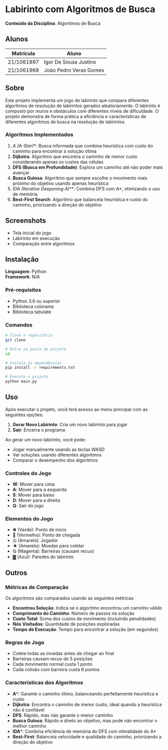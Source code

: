 # Labirinto com Algoritmos de Busca

**Conteúdo da Disciplina**: Algoritmos de Busca<br>

## Alunos
|Matrícula | Aluno |
| -- | -- |
| 21/1061897  |  Igor De Sousa Justino |
| 21/1061968  |  João Pedro Veras Gomes |

## Sobre 
Este projeto implementa um jogo de labirinto que compara diferentes algoritmos de resolução de labirintos gerados aleatoriamente. O labirinto é composto por muros e obstáculos com diferentes níveis de dificuldade. O projeto demonstra de forma prática a eficiência e características de diferentes algoritmos de busca na resolução de labirintos.

### Algoritmos Implementados
1. **A* (A-Star)**: Busca informada que combina heurística com custo do caminho para encontrar a solução ótima
2. **Dijkstra**: Algoritmo que encontra o caminho de menor custo considerando apenas os custos das células
3. **DFS (Busca em Profundidade)**: Explora um caminho até não poder mais avançar
4. **Busca Gulosa**: Algoritmo que sempre escolhe o movimento mais próximo do objetivo usando apenas heurística
5. **IDA* (Iterative Deepening A*)**: Combina DFS com A*, otimizando o uso de memória
6. **Best-First Search**: Algoritmo que balanceia heurística e custo do caminho, priorizando a direção do objetivo

## Screenshots
- Tela inicial do jogo
- Labirinto em execução
- Comparação entre algoritmos

## Instalação 
**Linguagem**: Python<br>
**Framework**: N/A<br>

### Pré-requisitos
- Python 3.6 ou superior
- Biblioteca colorama
- Biblioteca tabulate

### Comandos
```bash
# Clone o repositório
git clone 

# Entre na pasta do projeto
cd 

# Instale as dependências
pip install -r requirements.txt

# Execute o projeto
python main.py
```

## Uso 
Após executar o projeto, você terá acesso ao menu principal com as seguintes opções:

1. **Gerar Novo Labirinto**: Cria um novo labirinto para jogar
2. **Sair**: Encerra o programa

Ao gerar um novo labirinto, você pode:
- Jogar manualmente usando as teclas WASD
- Ver soluções usando diferentes algoritmos
- Comparar o desempenho dos algoritmos

### Controles do Jogo
- **W**: Mover para cima
- **A**: Mover para a esquerda
- **S**: Mover para baixo
- **D**: Mover para a direita
- **Q**: Sair do jogo

### Elementos do Jogo
- ✖ (Verde): Ponto de início
- 🏁 (Vermelho): Ponto de chegada
- ◎ (Amarelo): Jogador
- ★ (Amarelo): Moedas para coletar
- ⦰ (Magenta): Barreiras (causam recuo)
- ▓ (Azul): Paredes do labirinto

## Outros 
### Métricas de Comparação
Os algoritmos são comparados usando as seguintes métricas:
- **Encontrou Solução**: Indica se o algoritmo encontrou um caminho válido
- **Comprimento do Caminho**: Número de passos na solução
- **Custo Total**: Soma dos custos de movimento (incluindo penalidades)
- **Nós Visitados**: Quantidade de posições exploradas
- **Tempo de Execução**: Tempo para encontrar a solução (em segundos)

### Regras do Jogo
- Colete todas as moedas antes de chegar ao final
- Barreiras causam recuo de 5 posições
- Cada movimento normal custa 1 ponto
- Cada colisão com barreira custa 6 pontos

### Características dos Algoritmos
- **A***: Garante o caminho ótimo, balanceando perfeitamente heurística e custo
- **Dijkstra**: Encontra o caminho de menor custo, ideal quando a heurística não é confiável
- **DFS**: Rápido, mas não garante o menor caminho
- **Busca Gulosa**: Rápido e direto ao objetivo, mas pode não encontrar o melhor caminho
- **IDA***: Combina eficiência de memória do DFS com otimalidade do A*
- **Best-First**: Balanceia velocidade e qualidade do caminho, priorizando a direção do objetivo
